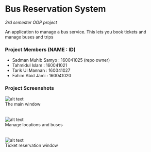 # Bus Reservation System
*3rd semester OOP project*

An application to manage a bus service. This lets you book tickets and manage buses and trips

### Project Members (NAME : ID)
- Sadman Muhib Samyo : 160041025 (repo owner)
- Tahmidul Islam     : 160041021
- Tarik Ul Mannan    : 160041027
- Fahim Abid Jami    : 160041020

### Project Screenshots<br>
![alt text](http://i66.tinypic.com/ztulc0.png)  
The main window
<br><br>  
![alt text](http://i67.tinypic.com/2ufap2c.png)  
Manage locations and buses
<br><br>  
![alt text](http://i68.tinypic.com/2q20m09.png)  
Ticket reservation window
